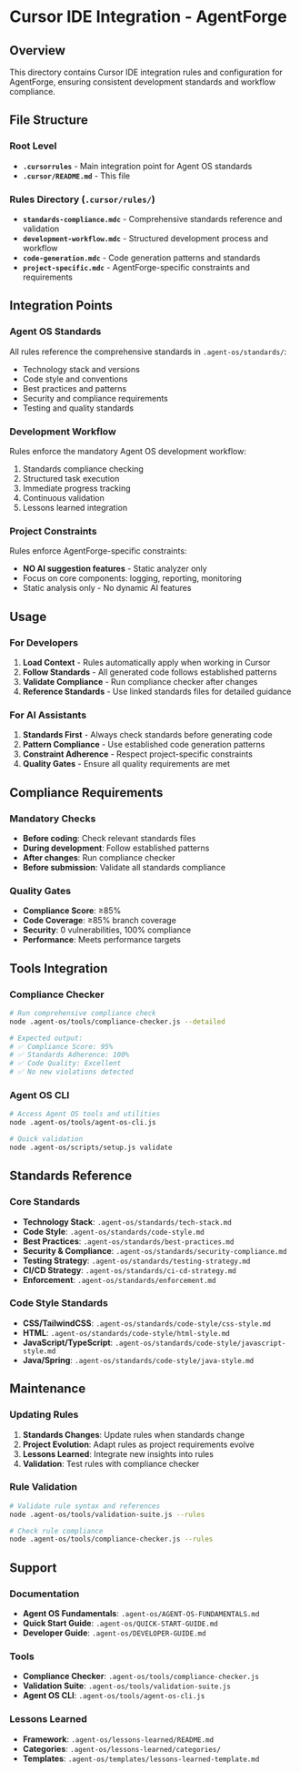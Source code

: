 # Cursor IDE Integration - AgentForge

## Overview
This directory contains Cursor IDE integration rules and configuration for AgentForge, ensuring consistent development standards and workflow compliance.

## File Structure

### Root Level
- **`.cursorrules`** - Main integration point for Agent OS standards
- **`.cursor/README.md`** - This file

### Rules Directory (`.cursor/rules/`)
- **`standards-compliance.mdc`** - Comprehensive standards reference and validation
- **`development-workflow.mdc`** - Structured development process and workflow
- **`code-generation.mdc`** - Code generation patterns and standards
- **`project-specific.mdc`** - AgentForge-specific constraints and requirements

## Integration Points

### Agent OS Standards
All rules reference the comprehensive standards in `.agent-os/standards/`:
- Technology stack and versions
- Code style and conventions
- Best practices and patterns
- Security and compliance requirements
- Testing and quality standards

### Development Workflow
Rules enforce the mandatory Agent OS development workflow:
1. Standards compliance checking
2. Structured task execution
3. Immediate progress tracking
4. Continuous validation
5. Lessons learned integration

### Project Constraints
Rules enforce AgentForge-specific constraints:
- **NO AI suggestion features** - Static analyzer only
- Focus on core components: logging, reporting, monitoring
- Static analysis only - No dynamic AI features

## Usage

### For Developers
1. **Load Context** - Rules automatically apply when working in Cursor
2. **Follow Standards** - All generated code follows established patterns
3. **Validate Compliance** - Run compliance checker after changes
4. **Reference Standards** - Use linked standards files for detailed guidance

### For AI Assistants
1. **Standards First** - Always check standards before generating code
2. **Pattern Compliance** - Use established code generation patterns
3. **Constraint Adherence** - Respect project-specific constraints
4. **Quality Gates** - Ensure all quality requirements are met

## Compliance Requirements

### Mandatory Checks
- **Before coding**: Check relevant standards files
- **During development**: Follow established patterns
- **After changes**: Run compliance checker
- **Before submission**: Validate all standards compliance

### Quality Gates
- **Compliance Score**: ≥85%
- **Code Coverage**: ≥85% branch coverage
- **Security**: 0 vulnerabilities, 100% compliance
- **Performance**: Meets performance targets

## Tools Integration

### Compliance Checker
```bash
# Run comprehensive compliance check
node .agent-os/tools/compliance-checker.js --detailed

# Expected output:
# ✅ Compliance Score: 95%
# ✅ Standards Adherence: 100%
# ✅ Code Quality: Excellent
# ✅ No new violations detected
```

### Agent OS CLI
```bash
# Access Agent OS tools and utilities
node .agent-os/tools/agent-os-cli.js

# Quick validation
node .agent-os/scripts/setup.js validate
```

## Standards Reference

### Core Standards
- **Technology Stack**: `.agent-os/standards/tech-stack.md`
- **Code Style**: `.agent-os/standards/code-style.md`
- **Best Practices**: `.agent-os/standards/best-practices.md`
- **Security & Compliance**: `.agent-os/standards/security-compliance.md`
- **Testing Strategy**: `.agent-os/standards/testing-strategy.md`
- **CI/CD Strategy**: `.agent-os/standards/ci-cd-strategy.md`
- **Enforcement**: `.agent-os/standards/enforcement.md`

### Code Style Standards
- **CSS/TailwindCSS**: `.agent-os/standards/code-style/css-style.md`
- **HTML**: `.agent-os/standards/code-style/html-style.md`
- **JavaScript/TypeScript**: `.agent-os/standards/code-style/javascript-style.md`
- **Java/Spring**: `.agent-os/standards/code-style/java-style.md`

## Maintenance

### Updating Rules
1. **Standards Changes**: Update rules when standards change
2. **Project Evolution**: Adapt rules as project requirements evolve
3. **Lessons Learned**: Integrate new insights into rules
4. **Validation**: Test rules with compliance checker

### Rule Validation
```bash
# Validate rule syntax and references
node .agent-os/tools/validation-suite.js --rules

# Check rule compliance
node .agent-os/tools/compliance-checker.js --rules
```

## Support

### Documentation
- **Agent OS Fundamentals**: `.agent-os/AGENT-OS-FUNDAMENTALS.md`
- **Quick Start Guide**: `.agent-os/QUICK-START-GUIDE.md`
- **Developer Guide**: `.agent-os/DEVELOPER-GUIDE.md`

### Tools
- **Compliance Checker**: `.agent-os/tools/compliance-checker.js`
- **Validation Suite**: `.agent-os/tools/validation-suite.js`
- **Agent OS CLI**: `.agent-os/tools/agent-os-cli.js`

### Lessons Learned
- **Framework**: `.agent-os/lessons-learned/README.md`
- **Categories**: `.agent-os/lessons-learned/categories/`
- **Templates**: `.agent-os/templates/lessons-learned-template.md`
